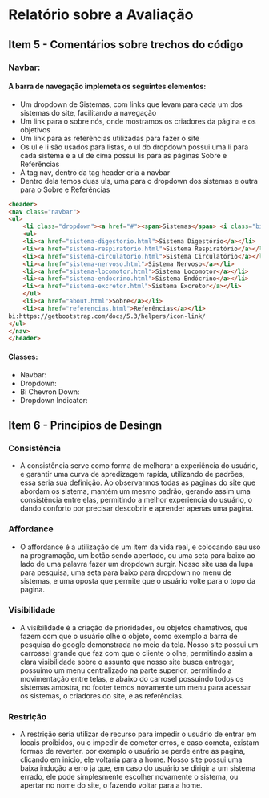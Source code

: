 # Relatório sobre a Avaliação

## Item 5 - Comentários sobre trechos do código

### Navbar:
#### A barra de navegação implemeta os seguintes elementos:
* Um dropdown de Sistemas, com links que levam para cada um dos sistemas do site, facilitando a navegação
* Um link para o sobre nós, onde mostramos os criadores da página e os objetivos
* Um link para as referências utilizadas para fazer o site
* Os ul e li são usados para listas, o ul do dropdown possui uma li para cada sistema e a ul de cima possui lis para as páginas Sobre e Referências
* A tag nav, dentro da tag header cria a navbar
* Dentro dela temos duas uls, uma para o dropdown dos sistemas e outra para o Sobre e Referências
~~~html
<header>
<nav class="navbar">
<ul>
	<li class="dropdown"><a href="#"><span>Sistemas</span> <i class="bi bi-chevron-down dropdown-indicator"></a></i>
	<ul>
	<li><a href="sistema-digestorio.html">Sistema Digestório</a></li>
	<li><a href="sistema-respiratorio.html">Sistema Respiratório</a></li>
	<li><a href="sistema-circulatorio.html">Sistema Circulatório</a></li>
	<li><a href="sistema-nervoso.html">Sistema Nervoso</a></li>
	<li><a href="sistema-locomotor.html">Sistema Locomotor</a></li>
	<li><a href="sistema-endocrino.html">Sistema Endócrino</a></li>
	<li><a href="sistema-excretor.html">Sistema Excretor</a></li>
	</ul>
	<li><a href="about.html">Sobre</a></li>
	<li><a href="referencias.html">Referências</a></li>
bi:https://getbootstrap.com/docs/5.3/helpers/icon-link/
</ul>
</nav>
</header>
~~~
#### Classes:
* Navbar:
* Dropdown:
* Bi Chevron Down:
* Dropdown Indicator:

## Item 6 - Princípios de Desingn

### Consistência
* A consistência serve como forma de melhorar a experiência do usuário, e garantir uma curva de apredizagem rapída, utilizando de padrões, essa seria sua definição. Ao observarmos todas as paginas do site que abordam os sistema, mantém um mesmo padrão, gerando assim uma consistência entre elas, permitindo a melhor experiencia do usuário, o dando conforto por precisar descobrir e aprender apenas uma pagina.
### Affordance
* O affordance é a utilização de um item da vida real, e colocando seu uso na programação, um botão sendo apertado, ou uma seta para baixo ao lado de uma palavra fazer um dropdown surgir. Nosso site usa da lupa para pesquisa, uma seta para baixo para dropdown no menu de sistemas, e uma oposta que permite que o usuário volte para o topo da pagina.
### Visibilidade
* A visibilidade é a criação de prioridades, ou objetos chamativos, que fazem com que o usuário olhe o objeto, como exemplo a barra de pesquisa do google demonstrada no meio da tela. Nosso site possui um carrossel grande que faz com que o cliente o olhe, permitindo assim a clara visibilidade sobre o assunto que nosso site busca entregar, possuimo um menu centralizado na parte superior, permitindo a movimentação entre telas, e abaixo do carrosel possuindo todos os sistemas amostra, no footer temos novamente um menu para acessar os sistemas, o criadores do site, e as referências.
### Restrição
* A restrição seria utilizar de recurso para impedir o usuário de entrar em locais proibidos, ou o impedir de cometer erros, e caso cometa, existam formas de reverter. por exemplo o usuário se perde entre as pagina, clicando em inicio, ele voltaria para a home. Nosso site possui uma baixa indução a erro ja que, em caso do usuário se dirigir a um sistema errado, ele pode simplesmente escolher novamente o sistema, ou apertar no nome do site, o fazendo voltar para a home.
